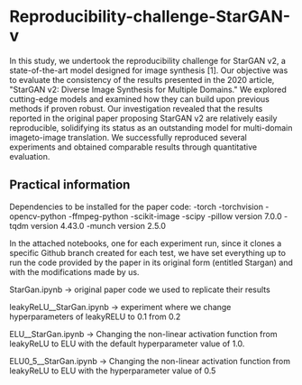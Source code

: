 # Reproducibility-challenge-StarGAN-v
In this study, we undertook the reproducibility challenge for StarGAN v2, a state-of-the-art model
designed for image synthesis [1]. Our objective was to evaluate the consistency of the results presented
in the 2020 article, "StarGAN v2: Diverse Image Synthesis for Multiple Domains." We explored
cutting-edge models and examined how they can build upon previous methods if proven robust.
Our investigation revealed that the results reported in the original paper proposing StarGAN v2 are
relatively easily reproducible, solidifying its status as an outstanding model for multi-domain imageto-image translation. We successfully reproduced several experiments and obtained comparable
results through quantitative evaluation.

## Practical information
Dependencies to be installed for the paper code:
-torch
-torchvision
-opencv-python
-ffmpeg-python
-scikit-image
-scipy
-pillow version 7.0.0 
-tqdm version 4.43.0 
-munch version 2.5.0

In the attached notebooks, one for each experiment run, since it clones a specific Github branch created for each test, we have set everything up to run the code provided by the paper in its original form (entitled Stargan) and with the modifications made by us. 

StarGan.ipynb -> original paper code we used to replicate their results

leakyReLU__StarGan.ipynb -> experiment where we change hyperparameters of leakyRELU to 0.1 from 0.2

ELU__StarGan.ipynb -> Changing the non-linear activation function from leakyReLU to ELU with the default hyperparameter value of 1.0.

ELU0_5__StarGan.ipynb -> Changing the non-linear activation function from leakyReLU to ELU with the hyperparameter value of 0.5
